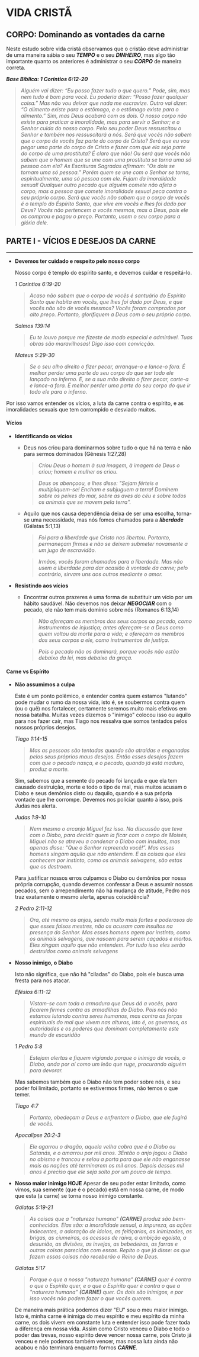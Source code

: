 # VIDA CRISTÃ

## CORPO: Dominando as vontades da carne
Neste estudo sobre vida cristã observamos que o cristão deve administrar de uma maneira sábia o seu ***TEMPO*** e o seu ***DINHEIRO***, mas algo tão importante quanto os anteriores é administrar o seu ***CORPO*** de maneira correta.

***Base Bíblica: 1 Coríntios 6:12-20***

> *Alguém vai dizer: “Eu posso fazer tudo o que quero.” Pode, sim, mas nem tudo é bom para você. Eu poderia dizer: “Posso fazer qualquer coisa.” Mas não vou deixar que nada me escravize. Outro vai dizer: “O alimento existe para o estômago, e o estômago existe para o alimento.” Sim, mas Deus acabará com os dois. O nosso corpo não existe para praticar a imoralidade, mas para servir o Senhor; e o Senhor cuida do nosso corpo. Pelo seu poder Deus ressuscitou o Senhor e também nos ressuscitará a nós. Será que vocês não sabem que o corpo de vocês faz parte do corpo de Cristo? Será que eu vou pegar uma parte do corpo de Cristo e fazer com que ela seja parte do corpo de uma prostituta? É claro que não! Ou será que vocês não sabem que o homem que se une com uma prostituta se torna uma só pessoa com ela? As Escrituras Sagradas afirmam: “Os dois se tornam uma só pessoa.” Porém quem se une com o Senhor se torna, espiritualmente, uma só pessoa com ele. Fujam da imoralidade sexual! Qualquer outro pecado que alguém comete não afeta o corpo, mas a pessoa que comete imoralidade sexual peca contra o seu próprio corpo. Será que vocês não sabem que o corpo de vocês é o templo do Espírito Santo, que vive em vocês e lhes foi dado por Deus? Vocês não pertencem a vocês mesmos, mas a Deus, pois ele os comprou e pagou o preço. Portanto, usem o seu corpo para a glória dele.*

## PARTE I - VÍCIOS E DESEJOS DA CARNE
---

  - **Devemos ter cuidado e respeito pelo nosso corpo**

    Nosso corpo é templo do espírito santo, e devemos cuidar e respeitá-lo.

    *1 Coríntios 6:19-20*

    > *Acaso não sabem que o corpo de vocês é santuário do Espírito Santo que habita em vocês, que lhes foi dado por Deus, e que vocês não são de vocês mesmos? Vocês foram comprados por alto preço. Portanto, glorifiquem a Deus com o seu próprio corpo.*

    *Salmos 139:14*

    > *Eu te louvo porque me fizeste de modo especial e admirável. Tuas obras são maravilhosas! Digo isso com convicção.*

    *Mateus 5:29-30*

    > *Se o seu olho direito o fizer pecar, arranque-o e lance-o fora. É melhor perder uma parte do seu corpo do que ser todo ele lançado no inferno. E, se a sua mão direita o fizer pecar, corte-a e lance-a fora. É melhor perder uma parte do seu corpo do que ir todo ele para o inferno.*

Por isso vamos entender os vícios, a luta da carne contra o espírito, e as imoralidades sexuais que tem corrompido e desviado muitos.

#### Vícios
  - **Identificando os vícios**
    - Deus nos criou para dominarmos sobre tudo o que há na terra e não para sermos dominados (Gênesis 1:27,28)
        > *Criou Deus o homem à sua imagem, à imagem de Deus o criou; homem e mulher os criou.*

        > *Deus os abençoou, e lhes disse: "Sejam férteis e multipliquem-se! Encham e subjuguem a terra! Dominem sobre os peixes do mar, sobre as aves do céu e sobre todos os animais que se movem pela terra".*

    - Aquilo que nos causa dependência deixa de ser uma escolha, torna-se uma necessidade, mas nós fomos chamados para a ***liberdade*** (Gálatas 5:1,13)
        > *Foi para a liberdade que Cristo nos libertou. Portanto, permaneçam firmes e não se deixem submeter novamente a um jugo de escravidão.*

        > *Irmãos, vocês foram chamados para a liberdade. Mas não usem a liberdade para dar ocasião à vontade da carne; pelo contrário, sirvam uns aos outros mediante o amor.*

  - **Resistindo aos vícios**
    - Encontrar outros prazeres é uma forma de substituir um vício por um hábito saudável. Não devemos nos deixar ***NEGOCIAR*** com o pecado, ele não tem mais domínio sobre nós (Romanos 6:13,14)

      > *Não ofereçam os membros dos seus corpos ao pecado, como instrumentos de injustiça; antes ofereçam-se a Deus como quem voltou da morte para a vida; e ofereçam os membros dos seus corpos a ele, como instrumentos de justiça.*

      > *Pois o pecado não os dominará, porque vocês não estão debaixo da lei, mas debaixo da graça.*

#### Carne vs Espírito
  - **Não assumimos a culpa**

    Este é um ponto polêmico, e entender contra quem estamos "lutando" pode mudar o rumo da nossa vida, isto é, se soubermos contra quem (ou o quê) nos fortalecer, certamente seremos muito mais efetivos em nossa batalha. Muitas vezes dizemos o "inimigo" colocou isso ou aquilo para nos fazer cair, mas Tiago nos ressalva que somos tentados pelos nossos próprios desejos.

    *Tiago 1:14-15*

    > *Mas as pessoas são tentadas quando são atraídas e enganadas pelos seus próprios maus desejos. Então esses desejos fazem com que o pecado nasça, e o pecado, quando já está maduro, produz a morte.*

    Sim, sabemos que a semente do pecado foi lançada e que ela tem causado destruição, morte e todo o tipo de mal, mas muitos acusam o Diabo e seus demônios disto ou daquilo, quando é a sua própria vontade que lhe corrompe. Devemos nos policiar quanto à isso, pois Judas nos alerta.

    *Judas 1:9-10*

    > *Nem mesmo o arcanjo Miguel fez isso. Na discussão que teve com o Diabo, para decidir quem ia ficar com o corpo de Moisés, Miguel não se atreveu a condenar o Diabo com insultos, mas apenas disse: “Que o Senhor repreenda você!”. Mas esses homens xingam aquilo que não entendem. E as coisas que eles conhecem por instinto, como os animais selvagens, são estas que os destroem.*

    Para justificar nossos erros culpamos o Diabo ou demônios por nossa própria corrupção, quando devemos confessar a Deus e assumir nossos pecados, sem o arrependimento não há mudança de atitude, Pedro nos traz exatamente o mesmo alerta, apenas coiscidência?

    *2 Pedro 2:11-12*

    > *Ora, até mesmo os anjos, sendo muito mais fortes e poderosos do que esses falsos mestres, não os acusam com insultos na presença do Senhor. Mas esses homens agem por instinto, como os animais selvagens, que nascem para serem caçados e mortos. Eles xingam aquilo que não entendem. Por tudo isso eles serão destruídos como animais selvagens*

  - **Nosso inimigo, o Diabo**

    Isto não significa, que não há "ciladas" do Diabo, pois ele busca uma fresta para nos atacar.

    *Efésios 6:11-12*

    > *Vistam-se com toda a armadura que Deus dá a vocês, para ficarem firmes contra as armadilhas do Diabo. Pois nós não estamos lutando contra seres humanos, mas contra as forças espirituais do mal que vivem nas alturas, isto é, os governos, as autoridades e os poderes que dominam completamente este mundo de escuridão*

    *1 Pedro 5:8*

    > *Estejam alertas e fiquem vigiando porque o inimigo de vocês, o Diabo, anda por aí como um leão que ruge, procurando alguém para devorar.*

    Mas sabemos também que o Diabo não tem poder sobre nós, e seu poder foi limitado, portanto se estivermos firmes, não temos o que temer.

    *Tiago 4:7*

    > *Portanto, obedeçam a Deus e enfrentem o Diabo, que ele fugirá de vocês.*

    *Apocalipse 20:2-3*

    > *Ele agarrou o dragão, aquela velha cobra que é o Diabo ou Satanás, e o amarrou por mil anos. 3Então o anjo jogou o Diabo no abismo e trancou e selou a porta para que ele não enganasse mais as nações até terminarem os mil anos. Depois desses mil anos é preciso que ele seja solto por um pouco de tempo.*

  - **Nosso maior inimigo HOJE**
    Apesar de seu poder estar limitado, como vimos, sua semente (que é o pecado) está em nossa carne, de modo que esta (a carne) se torna nosso inimigo constante.

    *Gálatas 5:19-21*

    > *As coisas que a "natureza humana" ***(CARNE)*** produz são bem-conhecidas. Elas são: a imoralidade sexual, a impureza, as ações indecentes, a adoração de ídolos, as feitiçarias, as inimizades, as brigas, as ciumeiras, os acessos de raiva, a ambição egoísta, a desunião, as divisões, as invejas, as bebedeiras, as farras e outras coisas parecidas com essas. Repito o que já disse: os que fazem essas coisas não receberão o Reino de Deus.*

    *Gálatas 5:17*

    > *Porque o que a nossa "natureza humana" ***(CARNE)*** quer é contra o que o Espírito quer, e o que o Espírito quer é contra o que a "natureza humana" ***(CARNE)*** quer. Os dois são inimigos, e por isso vocês não podem fazer o que vocês querem.*

    De maneira mais prática podemos dizer "EU" sou o meu maior inimigo. Isto é, minha carne é inimiga do meu espírito e meu espírito da minha carne, os dois vivem em constante luta e entender isso pode fazer toda a diferença em nossa vida. Assim como Cristo venceu o Diabo e todo o poder das trevas, nosso espírito deve vencer nossa carne, pois Cristo já venceu e nele podemos também vencer, mas nossa luta ainda não acabou e não terminará enquanto formos ***CARNE***.
